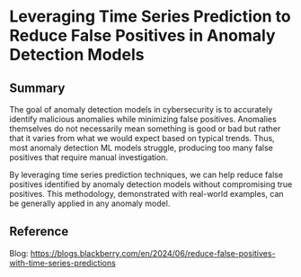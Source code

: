 # Leveraging Time Series Prediction to Reduce False Positives in Anomaly Detection Models

## Summary

The goal of anomaly detection models in cybersecurity is to accurately identify malicious anomalies while minimizing false positives. Anomalies themselves do not necessarily mean something is good or bad but rather that it varies from what we would expect based on typical trends. Thus, most anomaly detection ML models struggle, producing too many false positives that require manual investigation. 

By leveraging time series prediction techniques, we can help reduce false positives identified by anomaly detection models without compromising true positives. This methodology, demonstrated with real-world examples, can be generally applied in any anomaly model.

## Reference

Blog: https://blogs.blackberry.com/en/2024/06/reduce-false-positives-with-time-series-predictions
